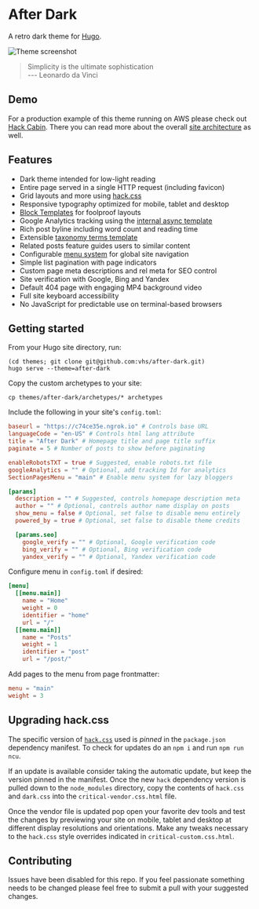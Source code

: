 # After Dark

A retro dark theme for [Hugo](https://gohugo.io/).

![Theme screenshot](https://cloud.githubusercontent.com/assets/440298/18599964/ae2ea6de-7c20-11e6-889c-db5ca4afef67.png)

> Simplicity is the ultimate sophistication<br>
> --- Leonardo da Vinci

## Demo

For a production example of this theme running on AWS please check out [Hack Cabin](http://hackcabin.com). There you can read more about the overall [site architecture](http://hackcabin.com/post/initial-commit/) as well.

## Features

- Dark theme intended for low-light reading
- Entire page served in a single HTTP request (including favicon)
- Grid layouts and more using [hack.css](hackcss.com)
- Responsive typography optimized for mobile, tablet and desktop
- [Block Templates](https://gohugo.io/templates/blocks/) for foolproof layouts
- Google Analytics tracking using the [internal async template](https://gohugo.io/extras/analytics#configuring-google-analytics)
- Rich post byline including word count and reading time
- Extensible [taxonomy terms template](https://gohugo.io/templates/terms)
- Related posts feature guides users to similar content
- Configurable [menu system](https://gohugo.io/extras/menus/) for global site navigation
- Simple list pagination with page indicators
- Custom page meta descriptions and rel meta for SEO control
- Site verification with Google, Bing and Yandex
- Default 404 page with engaging MP4 background video
- Full site keyboard accessibility
- No JavaScript for predictable use on terminal-based browsers

## Getting started

From your Hugo site directory, run:

```shell
(cd themes; git clone git@github.com:vhs/after-dark.git)
hugo serve --theme=after-dark
```

Copy the custom archetypes to your site:

```shell
cp themes/after-dark/archetypes/* archetypes
```

Include the following in your site's `config.toml`:

```toml
baseurl = "https://c74ce35e.ngrok.io" # Controls base URL
languageCode = "en-US" # Controls html lang attribute
title = "After Dark" # Homepage title and page title suffix
paginate = 5 # Number of posts to show before paginating

enableRobotsTXT = true # Suggested, enable robots.txt file
googleAnalytics = "" # Optional, add tracking Id for analytics
SectionPagesMenu = "main" # Enable menu system for lazy bloggers

[params]
  description = "" # Suggested, controls homepage description meta
  author = "" # Optional, controls author name display on posts
  show_menu = false # Optional, set false to disable menu entirely
  powered_by = true # Optional, set false to disable theme credits

  [params.seo]
    google_verify = "" # Optional, Google verification code
    bing_verify = "" # Optional, Bing verification code
    yandex_verify = "" # Optional, Yandex verification code
```

Configure menu in `config.toml` if desired:

```toml
[menu]
  [[menu.main]]
    name = "Home"
    weight = 0
    identifier = "home"
    url = "/"
  [[menu.main]]
    name = "Posts"
    weight = 1
    identifier = "post"
    url = "/post/"
```

Add pages to the menu from page frontmatter:

```toml
menu = "main"
weight = 3
```

## Upgrading hack.css

The specific version of [`hack.css`](hackcss.com) used is _pinned_ in the `package.json` dependency manifest. To check for updates do an `npm i` and run `npm run ncu`.

If an update is available consider taking the automatic update, but keep the version pinned in the manifest. Once the new `hack` dependency version is pulled down to the `node_modules` directory, copy the contents of `hack.css` and `dark.css` into the `critical-vendor.css.html` file.

Once the vendor file is updated pop open your favorite dev tools and test the changes by previewing your site on mobile, tablet and desktop at different display resolutions and orientations. Make any tweaks necessary to the `hack.css` style overrides indicated in `critical-custom.css.html`.

## Contributing

Issues have been disabled for this repo. If you feel passionate something needs to be changed please feel free to submit a pull with your suggested changes.
